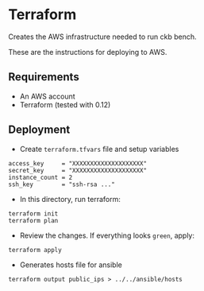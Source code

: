 # Terraform

Creates the AWS infrastructure needed to run ckb bench.

These are the instructions for deploying to AWS.

## Requirements

- An AWS account
- Terraform (tested with 0.12)

## Deployment

- Create `terraform.tfvars` file and setup variables

```
access_key     = "XXXXXXXXXXXXXXXXXXXX"
secret_key     = "XXXXXXXXXXXXXXXXXXXX"
instance_count = 2
ssh_key        = "ssh-rsa ..."
```

- In this directory, run terraform:

```
terraform init
terraform plan
```

- Review the changes. If everything looks `green`, apply:

```
terraform apply
```

- Generates hosts file for ansible

```
terraform output public_ips > ../../ansible/hosts
```
